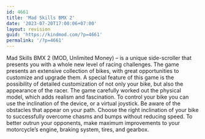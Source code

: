 ```yaml
---
id: 4661
title: 'Mad Skills BMX 2'
date: '2023-07-20T17:00:06+07:00'
layout: revision
guid: 'https://kindmod.com/?p=4661'
permalink: '/?p=4661'
---
```


Mad Skills BMX 2 (MOD, Unlimited Money) – is a unique side-scroller that presents you with a whole new level of racing challenges. The game presents an extensive collection of bikes, with great opportunities to customize and upgrade them. A special feature of this game is the possibility of detailed customization of not only your bike, but also the appearance of the racer. The game carefully worked out the physical model, which adds realism and fascination. To control your bike you can use the inclination of the device, or a virtual joystick. Be aware of the obstacles that appear on your path. Choose the right inclination of your bike to successfully overcome chasms and bumps without reducing speed. To better outrun your opponents, make maximum improvements to your motorcycle’s engine, braking system, tires, and gearbox.